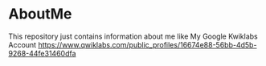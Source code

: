 # AboutMe
This repository just contains information about me like
My Google Kwiklabs Account 
https://www.qwiklabs.com/public_profiles/16674e88-56bb-4d5b-9268-44fe31460dfa
